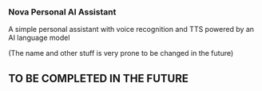 ### Nova Personal AI Assistant
A simple personal assistant with voice recognition and TTS powered by an AI language model

(The name and other stuff is very prone to be changed in the future)

## TO BE COMPLETED IN THE FUTURE
